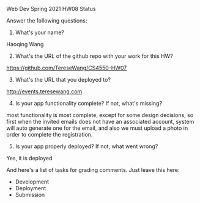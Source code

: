 
Web Dev Spring 2021 HW08 Status

Answer the following questions:


1. What's your name?

Haoqing Wang 

2. What's the URL of the github repo with your work for this HW?

https://github.com/TereseWang/CS4550-HW07

3. What's the URL that you deployed to?

http://events.teresewang.com

4. Is your app functionality complete? If not, what's missing?

most functionality is most complete, except for some design decisions, so first when the invited emails does not have an associated account, system will auto generate one for the email, and also we must upload a photo in order to complete the registration. 

5. Is your app properly deployed? If not, what went wrong?

Yes, it is deployed 



And here's a list of tasks for grading comments. Just leave this here:
 - Development
 - Deployment
 - Submission
